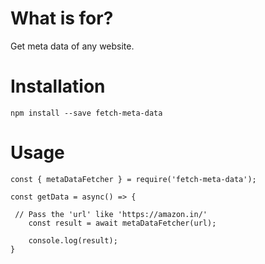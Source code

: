 # What is for?

Get meta data of any website.

# Installation

`npm install --save fetch-meta-data`

# Usage

```
const { metaDataFetcher } = require('fetch-meta-data');

const getData = async() => {

 // Pass the 'url' like 'https://amazon.in/'
    const result = await metaDataFetcher(url); 

    console.log(result);
}
```